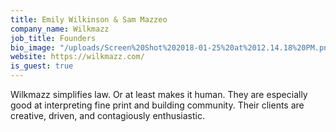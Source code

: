 ```yaml
---
title: Emily Wilkinson & Sam Mazzeo
company_name: Wilkmazz
job_title: Founders
bio_image: "/uploads/Screen%20Shot%202018-01-25%20at%2012.14.18%20PM.png"
website: https://wilkmazz.com/
is_guest: true
---
```


Wilkmazz simplifies law. Or at least makes it human. They are especially good at interpreting fine print and building community. Their clients are creative, driven, and contagiously enthusiastic.